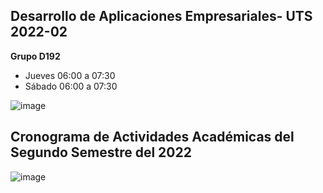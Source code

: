 ## Desarrollo de Aplicaciones Empresariales- UTS 2022-02


**Grupo D192**

- Jueves  06:00 a 07:30  
- Sábado  06:00 a 07:30

![image](https://user-images.githubusercontent.com/31961588/202433409-1b9e0aa7-b7bb-4cb6-a106-9b1a91b011f4.png)



## Cronograma de Actividades Académicas del Segundo Semestre del 2022 

![image](https://user-images.githubusercontent.com/31961588/184508750-a3f3fe1f-0707-47f8-84d7-6a0b23e57162.png)

